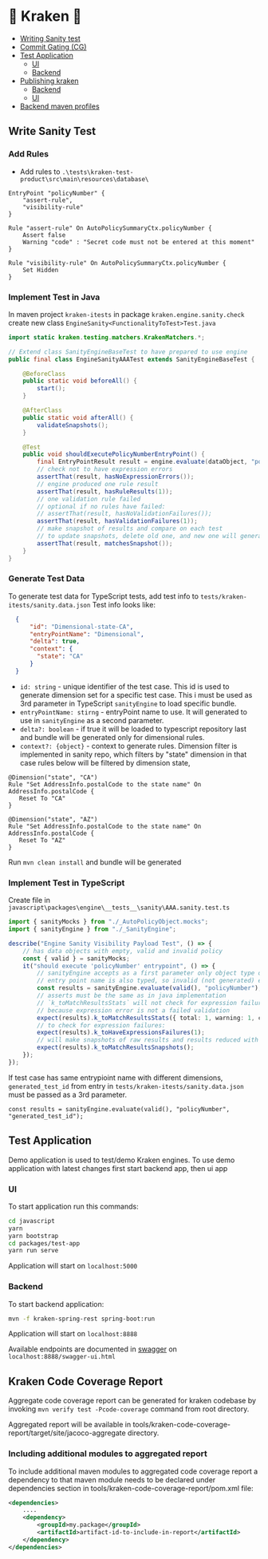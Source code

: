 # 🦑 Kraken 🦑

  - [Writing Sanity test](#writing-sanity-test)
  - [Commit Gating (CG)](#commit-gating-cg)
  - [Test Application](#test-application)
    - [UI](#ui)
    - [Backend](#backend)
  - [Publishing kraken](#publishing-kraken)
    - [Backend](#backend-1)
    - [UI](#ui-1)
  - [Backend maven profiles](#backend-maven-profiles)
 
## Write Sanity Test

### Add Rules

- Add rules to `.\tests\kraken-test-product\src\main\resources\database\`

```
EntryPoint "policyNumber" {
    "assert-rule",
    "visibility-rule"
}

Rule "assert-rule" On AutoPolicySummaryCtx.policyNumber {
    Assert false
    Warning "code" : "Secret code must not be entered at this moment"
}

Rule "visibility-rule" On AutoPolicySummaryCtx.policyNumber {
    Set Hidden
}
```

### Implement Test in Java

In maven project `kraken-itests` in package `kraken.engine.sanity.check` create new class
`EngineSanity<FunctionalityToTest>Test.java`

```java
import static kraken.testing.matchers.KrakenMatchers.*;

// Extend class SanityEngineBaseTest to have prepared to use engine
public final class EngineSanityAAATest extends SanityEngineBaseTest {

    @BeforeClass
    public static void beforeAll() {
        start();
    }

    @AfterClass
    public static void afterAll() {
        validateSnapshots();
    }

    @Test
    public void shouldExecutePolicyNumberEntryPoint() {
        final EntryPointResult result = engine.evaluate(dataObject, "policyNumber");
        // check not to have expression errors
        assertThat(result, hasNoExpressionErrors());
        // engine produced one rule result
        assertThat(result, hasRuleResults(1));
        // one validation rule failed
        // optional if no rules have failed:
        // assertThat(result, hasNoValidationFailures());
        assertThat(result, hasValidationFailures(1));
        // make snapshot of results and compare on each test
        // to update snapshots, delete old one, and new one will generate
        assertThat(result, matchesSnapshot());
    }
}
```

### Generate Test Data

To generate test data for TypeScript tests, add test info to `tests/kraken-itests/sanity.data.json`
Test info looks like: 
```json
  {
      "id": "Dimensional-state-CA",
      "entryPointName": "Dimensional",
      "delta": true,
      "context": {
        "state": "CA"
      }
  }
```
 - `id: string` - unique identifier of the test case. This id is used to generate dimension set for a specific 
    test case. This i must be used as 3rd parameter in TypeScript `sanityEngine` to load specific bundle.
 - `entryPointName: stirng` - entryPoint name to use. It will generated to use in `sanityEngine` as a second parameter.
 - `delta?: boolean` - if true it will be loaded to typescript repository last 
        and bundle will be generated only for dimensional rules.
 - `context?: {object}` - context to generate rules. Dimension filter is implemented 
     in sanity repo, which filters by "state" dimension
     in that case rules below will be filtered by dimension state,
 ```
@Dimension("state", "CA")
Rule "Set AddressInfo.postalCode to the state name" On AddressInfo.postalCode {
    Reset To "CA"
}

@Dimension("state", "AZ")
Rule "Set AddressInfo.postalCode to the state name" On AddressInfo.postalCode {
    Reset To "AZ"
}
```
 
Run `mvn clean install` and bundle will be generated

### Implement Test in TypeScript

Create file in `javascript\packages\engine\__tests__\sanity\AAA.sanity.test.ts`

```typescript
import { sanityMocks } from "./_AutoPolicyObject.mocks";
import { sanityEngine } from "./_SanityEngine";

describe("Engine Sanity Visibility Payload Test", () => {
    // has data objects with empty, valid and invalid policy
    const { valid } = sanityMocks;
    it("should execute 'policyNumber' entrypoint", () => {
        // sanityEngine accepts as a first parameter only object type of `AutoPolicySummary`
        // entry point name is also typed, so invalid (not generated) entry point name can not be used
        const results = sanityEngine.evaluate(valid(), "policyNumber");
        // asserts must be the same as in java implementation
        // `k_toMatchResultsStats` will not check for expression failures, 
        // because expression error is not a failed validation
        expect(results).k_toMatchResultsStats({ total: 1, warning: 1, critical: 0 });
        // to check for expression failures:
        expect(results).k_toHaveExpressionsFailures(1);
        // will make snapshots of raw results and results reduced with FieldMetadata Reducer and ValidationStatus Reducer
        expect(results).k_toMatchResultsSnapshots();
    });
});
```

If test case has same entrypioint name with different dimensions, `generated_test_id` from entry in `tests/kraken-itests/sanity.data.json`
must be passed as a 3rd parameter.

`const results = sanityEngine.evaluate(valid(), "policyNumber", "generated_test_id");`

## Test Application

Demo application is used to test/demo Kraken engines.
To use demo application with latest changes first start backend app, then ui app

### UI

To start application run this commands:
```bash
cd javascript
yarn
yarn bootstrap
cd packages/test-app
yarn run serve
```
Application will start on `localhost:5000`

### Backend

To start backend application:
```bash
mvn -f kraken-spring-rest spring-boot:run
```

Application will start on `localhost:8888`

Available endpoints are documented in [swagger](http://localhost:8888/swagger-ui.html) on 
`localhost:8888/swagger-ui.html`


## Kraken Code Coverage Report

Aggregate code coverage report can be generated for kraken codebase by invoking `mvn verify test -Pcode-coverage` command
from root directory.

Aggregated report will be available in tools/kraken-code-coverage-report/target/site/jacoco-aggregate directory.

### Including additional modules to aggregated report

To include additional maven modules to aggregated code coverage report a dependency to that maven module needs to be 
declared under dependencies section in tools/kraken-code-coverage-report/pom.xml file:

```xml
<dependencies>
    ....
    <dependency>
        <groupId>my.package</groupId>
        <artifactId>artifact-id-to-include-in-report</artifactId>
    </dependency>
</dependencies>
```
